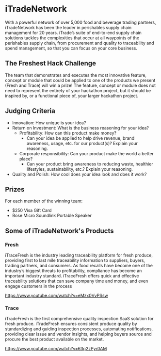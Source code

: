 # iTradeNetwork
With a powerful network of over 5,000 food and beverage trading partners, iTradeNetwork has been the leader in perishables supply chain management for 20 years. iTrade’s suite of end-to-end supply chain solutions tackles the complexities that occur at all waypoints of the perishables supply chain, from procurement and quality to traceability and spend management, so that you can focus on your core business.
## The Freshest Hack Challenge
The team that demonstrates and executes the most innovative feature, concept or module that could be applied to one of the products we present (Fresh and Trace) will win a prize! The feature, concept or module does not need to represent the entirety of your hackathon project, but it should be inspired by, or a functional piece of, your larger hackathon project.
## Judging Criteria
* Innovation: How unique is your idea?
* Return on Investment: What is the business reasoning for your idea?
  * Profitability: How can this product make money?
    * Can your idea be applied to help drive revenue, brand awareness, usage, etc. for our product(s)? Explain your reasoning.
  * Corporate responsibility: Can your product make the world a better place?
    * Can your product bring awareness to reducing waste, healthier lifestyles, sustainability, etc.? Explain your reasoning.
* Quality and Polish: How cool does your idea look and does it work?
## Prizes
For each member of the winning team:
  * $250 Visa Gift Card
  * Bose Micro Soundlink Portable Speaker
## Some of iTradeNetwork's Products
### Fresh
iTraceFresh is the industry leading traceability platform for fresh produce, providing first to last mile traceability information to suppliers, buyers, trading partners, and consumers. As food recalls have become one of the industry’s biggest threats to profitability, compliance has become an important industry standard. iTraceFresh offers quick and effective traceability solutions that can save company time and money, and even engage customers in the process

https://www.youtube.com/watch?v=eMzx0VvPSsw
### Trace
iTradeFresh is the first comprehensive quality inspection SaaS solution for fresh produce. iTradeFresh ensures consistent produce quality by standardizing and guiding inspection processes, automating notifications, providing clear issue and vendor insights, and helping buyers source and procure the best product available on the market.

https://www.youtube.com/watch?v=63q2zPyr0AM
